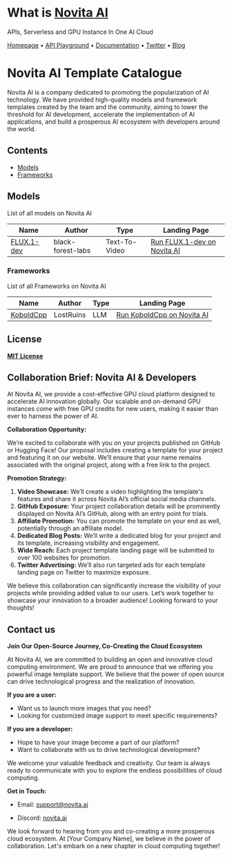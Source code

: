 # What is [Novita AI](https://novita.ai/?utm_source=github_template&utm_medium=readme&utm_campaign=catalogue)

APIs, Serverless and GPU Instance In One AI Cloud

<a href="https://novita.ai/">Homepage</a> •
<a href="https://novita.ai/model-api/playground">API Playground</a> •
<a href="https://novita.ai/docs/get-started/quickstart.html">Documentation</a> •
<a href="https://x.com/novita_ai_labs">Twitter</a> •
<a href="https://blogs.novita.ai/">Blog</a>



# Novita AI Template Catalogue

Novita AI is a company dedicated to promoting the popularization of AI technology. We have provided high-quality models and framework templates created by the team and the community, aiming to lower the threshold for AI development, accelerate the implementation of AI applications, and build a prosperous AI ecosystem with developers around the world.




## Contents

- [Models](#Models)
- [Frameworks](#frameworks)




## Models

List of all models on Novita AI

| Name                                                              | Author            | Type          | Landing Page                                                                                                                                          |
| ----------------------------------------------------------------- | ----------------- | ------------- | ----------------------------------------------------------------------------------------------------------------------------------------------------- |
| [FLUX.1-dev](https://huggingface.co/black-forest-labs/FLUX.1-dev) | black-forest-labs | Text-To-Video | [Run FLUX.1-dev on Novita AI](https://novita.ai/templates/koboldcpp-on-novita-ai?utm_source=github_template&utm_medium=readme&utm_campaign=catalogue) |




### Frameworks

List of all Frameworks on Novita AI

| Name                                                | Author    | Type | Landing Page                                                                                                                                         |
| --------------------------------------------------- | --------- | ---- | ---------------------------------------------------------------------------------------------------------------------------------------------------- |
| [KoboldCpp](https://github.com/LostRuins/koboldcpp) | LostRuins | LLM  | [Run KoboldCpp on Novita AI](https://novita.ai/templates/flux1-dev-on-novita-ai?utm_source=github_template&utm_medium=readme&utm_campaign=catalogue) |





## License

[**MIT License**](https://opensource.org/license/MIT)



## Collaboration Brief: Novita AI & Developers

At Novita AI, we provide a cost-effective GPU cloud platform designed to accelerate AI innovation globally. Our scalable and on-demand GPU instances come with free GPU credits for new users, making it easier than ever to harness the power of AI.



**Collaboration Opportunity:**


We’re excited to collaborate with you on your projects published on GitHub or Hugging Face! Our proposal includes creating a template for your project and featuring it on our website. We’ll ensure that your name remains associated with the original project, along with a free link to the project.



**Promotion Strategy:**

1. **Video Showcase:** We’ll create a video highlighting the template's features and share it across Novita AI’s official social media channels.
2. **GitHub Exposure:** Your project collaboration details will be prominently displayed on Novita AI’s GitHub, along with an entry point for trials.
3. **Affiliate Promotion:** You can promote the template on your end as well, potentially through an affiliate model.
4. **Dedicated Blog Posts:** We’ll write a dedicated blog for your project and its template, increasing visibility and engagement.
5. **Wide Reach:** Each project template landing page will be submitted to over 100 websites for promotion.
6. **Twitter Advertising:** We’ll also run targeted ads for each template landing page on Twitter to maximize exposure.

We believe this collaboration can significantly increase the visibility of your projects while providing added value to our users. Let’s work together to showcase your innovation to a broader audience!
Looking forward to your thoughts!


## Contact us

**Join Our Open-Source Journey, Co-Creating the Cloud Ecosystem**

At Novita AI, we are committed to building an open and innovative cloud computing environment. We are proud to announce that we offering you powerful image template support. We believe that the power of open source can drive technological progress and the realization of innovation.

**If you are a user:**

- Want us to launch more images that you need?
- Looking for customized image support to meet specific requirements?

**If you are a developer:**

- Hope to have your image become a part of our platform?
- Want to collaborate with us to drive technological development?

We welcome your valuable feedback and creativity. Our team is always ready to communicate with you to explore the endless possibilities of cloud computing.

**Get in Touch:**

- Email: [support@novita.ai](mailto:marketing@novita.ai)

- Discord: [novita.ai](https://discord.com/invite/a3vd9r3uET)

  

We look forward to hearing from you and co-creating a more prosperous cloud ecosystem. At [Your Company Name], we believe in the power of collaboration. Let's embark on a new chapter in cloud computing together!
